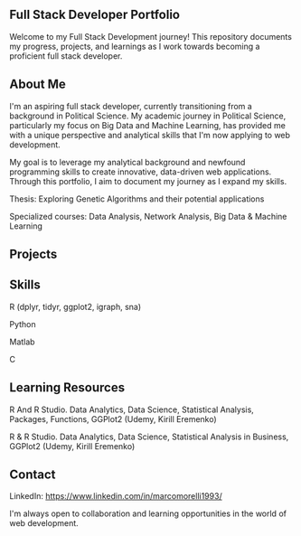 ## Full Stack Developer Portfolio

Welcome to my Full Stack Development journey! This repository documents my progress, projects, and learnings as I work towards becoming a proficient full stack developer.

## About Me

I'm an aspiring full stack developer, currently transitioning from a background in Political Science. 
My academic journey in Political Science, particularly my focus on Big Data and Machine Learning, has provided me with a unique perspective and analytical skills that I'm now applying to web development.

My goal is to leverage my analytical background and newfound programming skills to create innovative, data-driven web applications. 
Through this portfolio, I aim to document my journey as I expand my skills.

Thesis: Exploring Genetic Algorithms and their potential applications

Specialized courses: Data Analysis, Network Analysis, Big Data & Machine Learning


## Projects



## Skills

R (dplyr, tidyr, ggplot2, igraph, sna)

Python 

Matlab 

C 

## Learning Resources

R And R Studio. Data Analytics, Data Science, Statistical Analysis, Packages, Functions, GGPlot2 (Udemy, Kirill Eremenko)

R & R Studio. Data Analytics, Data Science, Statistical Analysis in Business, GGPlot2 (Udemy, Kirill Eremenko)

## Contact

LinkedIn: https://www.linkedin.com/in/marcomorelli1993/

I'm always open to collaboration and learning opportunities in the world of web development. 
